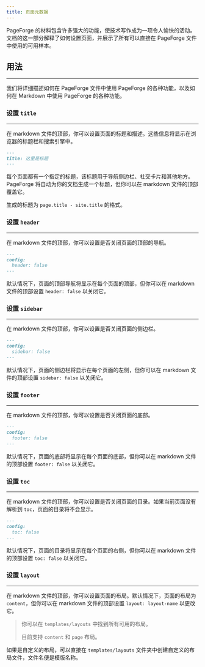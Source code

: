 ```yaml
---
title: 页面元数据
---
```


PageForge 的材料包含许多强大的功能，使技术写作成为一项令人愉快的活动。文档的这一部分解释了如何设置页面，并展示了所有可以直接在 PageForge 文件中使用的可用样本。

## 用法

---

我们将详细描述如何在 PageForge 文件中使用 PageForge 的各种功能，以及如何在 Markdown 中使用 PageForge 的各种功能。

### 设置 `title`

---

在 markdown 文件的顶部，你可以设置页面的标题和描述。这些信息将显示在浏览器的标题栏和搜索引擎中。

```markdown
---
title: 这里是标题
---
```

每个页面都有一个指定的标题，该标题用于导航侧边栏、社交卡片和其他地方。PageForge 将自动为你的文档生成一个标题，但你可以在 markdown 文件的顶部覆盖它。

生成的标题为 `page.title - site.title` 的格式。

### 设置 `header`

---

在 markdown 文件的顶部，你可以设置是否关闭页面的顶部的导航。

```markdown
---
config:
  header: false
---
```

默认情况下，页面的顶部导航将显示在每个页面的顶部，但你可以在 markdown 文件的顶部设置 `header: false` 以关闭它。

### 设置 `sidebar`

---

在 markdown 文件的顶部，你可以设置是否关闭页面的侧边栏。

```markdown
---
config:
  sidebar: false
---
```

默认情况下，页面的侧边栏将显示在每个页面的左侧，但你可以在 markdown 文件的顶部设置 `sidebar: false` 以关闭它。

### 设置 `footer`

---

在 markdown 文件的顶部，你可以设置是否关闭页面的底部。

```markdown
---
config:
  footer: false
---
```

默认情况下，页面的底部将显示在每个页面的底部，但你可以在 markdown 文件的顶部设置 `footer: false` 以关闭它。

### 设置 `toc`

---

在 markdown 文件的顶部，你可以设置是否关闭页面的目录。如果当前页面没有解析到 `toc`，页面的目录将不会显示。

```markdown
---
config:
  toc: false
---
```

默认情况下，页面的目录将显示在每个页面的右侧，但你可以在 markdown 文件的顶部设置 `toc: false` 以关闭它。

### 设置 `layout`

---

在 markdown 文件的顶部，你可以设置页面的布局。默认情况下，页面的布局为 `content`，但你可以在 markdown 文件的顶部设置 `layout: layout-name` 以更改它。

> 你可以在 `templates/layouts` 中找到所有可用的布局。
>
> 目前支持 `content` 和 `page` 布局。

如果是自定义的布局，可以直接在 `templates/layouts` 文件夹中创建自定义的布局文件，文件名便是模版名称。